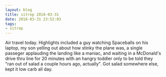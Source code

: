 ```yaml
---
layout: blog
title: sitrep 2018-03-31
date: 2018-03-31 23:52:03
tags:
- sitrep
---
```


Air travel today. Highlights included a guy watching Spaceballs on his laptop, my son yelling out about how stinky the plane was, a single passeger applauding the landing like a maniac, and waiting in a McDonald's drive thru line for 20 minutes with an hangry toddler only to be told they "ran out of salad a couple hours ago, actually". Got salad somewhere else, kept it low carb all day. 